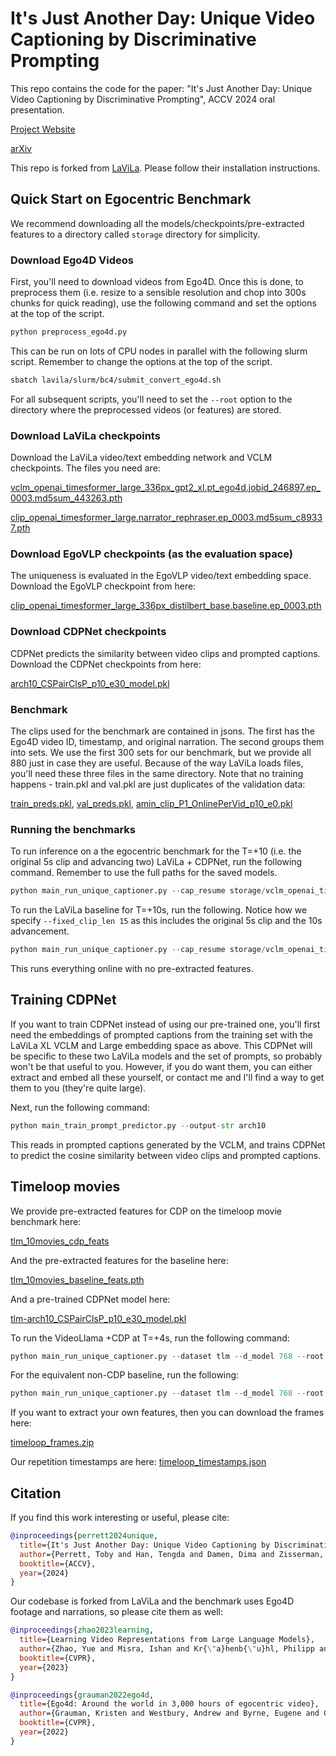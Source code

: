 # It's Just Another Day: Unique Video Captioning by Discriminative Prompting

This repo contains the code for the paper: "It's Just Another Day: Unique Video Captioning by Discriminative Prompting", ACCV 2024 oral presentation.

[Project Website](https://tobyperrett.github.io/its-just-another-day/)

[arXiv](https://arxiv.org/abs/2209.13994)

This repo is forked from [LaViLa](https://github.com/facebookresearch/LaViLa/). Please follow their installation instructions.

## Quick Start on Egocentric Benchmark

We recommend downloading all the models/checkpoints/pre-extracted features to a directory called `storage` directory for simplicity.

### Download Ego4D Videos
First, you'll need to download videos from Ego4D. Once this is done, to preprocess them (i.e. resize to a sensible resolution and chop into 300s chunks for quick reading), use the following command and set the options at the top of the script.

```python
python preprocess_ego4d.py
```

This can be run on lots of CPU nodes in parallel with the following slurm script. Remember to change the options at the top of the script. 

```bash
sbatch lavila/slurm/bc4/submit_convert_ego4d.sh
```

For all subsequent scripts, you'll need to set the `--root` option to the directory where the preprocessed videos (or features) are stored.

### Download LaViLa checkpoints

Download the LaViLa video/text embedding network and VCLM checkpoints. The files you need are:

[vclm_openai_timesformer_large_336px_gpt2_xl.pt_ego4d.jobid_246897.ep_0003.md5sum_443263.pth](https://dl.fbaipublicfiles.com/lavila/checkpoints/narrator/vclm_openai_timesformer_large_336px_gpt2_xl.pt_ego4d.jobid_246897.ep_0003.md5sum_443263.pth)

[clip_openai_timesformer_large.narrator_rephraser.ep_0003.md5sum_c89337.pth](https://dl.fbaipublicfiles.com/lavila/checkpoints/dual_encoders/ego4d/clip_openai_timesformer_large.narrator_rephraser.ep_0003.md5sum_c89337.pth)

### Download EgoVLP checkpoints (as the evaluation space)

The uniqueness is evaluated in the EgoVLP video/text embedding space. Download the EgoVLP checkpoint from here:

[clip_openai_timesformer_large_336px_distilbert_base.baseline.ep_0003.pth](https://dl.fbaipublicfiles.com/lavila/checkpoints/dual_encoders/ego4d/clip_openai_timesformer_large_336px_distilbert_base.baseline.ep_0003.pth)

### Download CDPNet checkpoints

CDPNet predicts the similarity between video clips and prompted captions. Download the CDPNet checkpoints from here:

[arch10_CSPairClsP_p10_e30_model.pkl](https://drive.google.com/file/d/1-NCVWsZmLkxE9kB3Lo7bwtgk_LC7cG2c/view?usp=sharing)

### Benchmark

The clips used for the benchmark are contained in jsons. The first has the Ego4D video ID, timestamp, and original narration. The second groups them into sets. We use the first 300 sets for our benchmark, but we provide all 880 just in case they are useful. Because of the way LaViLa loads files, you'll need these three files in the same directory. Note that no training happens - train.pkl and val.pkl are just duplicates of the validation data:

[train_preds.pkl](https://drive.google.com/file/d/109_7mTwuB-MAP_AYl4-iGRUzxBQWiiCU/view?usp=sharing), [val_preds.pkl](https://drive.google.com/file/d/100IEts_Be4qAGFgCL4b60hMuNX9YxKr4/view?usp=sharing), [amin_clip_P1_OnlinePerVid_p10_e0.pkl](https://drive.google.com/file/d/10L7UG8dFX7m3ApHnsrHu5scXikTx6cqS/view?usp=sharing)

### Running the benchmarks

To run inference on a the egocentric benchmark for the T=+10 (i.e. the original 5s clip and advancing two) LaViLa + CDPNet, run the following command. Remember to use the full paths for the saved models.

```python
python main_run_unique_captioner.py --cap_resume storage/vclm_openai_timesformer_large_336px_gpt2_xl.pt_ego4d.jobid_246897.ep_0003.md5sum_443263.pth --pp_resume storage/arch10_CSPairClsP_p10_e30_model.pkl --emb_resume storage/clip_openai_timesformer_large.narrator_rephraser.ep_0003.md5sum_c89337.pth --eval_emb_resume storage/clip_openai_timesformer_large_336px_distilbert_base.baseline.ep_0003.pth --max_offset 10 --output_dir results --wbr cdp_lavila-vclm_egovlp-eval_10s
```

To run the LaViLa baseline for T=+10s, run the following. Notice how we specify `--fixed_clip_len 15` as this includes the original 5s clip and the 10s advancement.

```python
python main_run_unique_captioner.py --cap_resume storage/vclm_openai_timesformer_large_336px_gpt2_xl.pt_ego4d.jobid_246897.ep_0003.md5sum_443263.pth --pp_resume storage/arch10_CSPairClsP_p10_e30_model.pkl --emb_resume storage/clip_openai_timesformer_large.narrator_rephraser.ep_0003.md5sum_c89337.pth --eval_emb_resume storage/clip_openai_timesformer_large_336px_distilbert_base.baseline.ep_0003.pth --comb_maxp 1 --no_cap_default lav --fixed_clip_len 15 --output_dir results --wbr base_lavila-vclm_egovlp-eval_10s
```

This runs everything online with no pre-extracted features.

## Training CDPNet

If you want to train CDPNet instead of using our pre-trained one, you'll first need the embeddings of prompted captions from the training set with the LaViLa XL VCLM and Large embedding space as above. This CDPNet will be specific to these two LaViLa models and the set of prompts, so probably won't be that useful to you. However, if you do want them, you can either extract and embed all these yourself, or contact me and I'll find a way to get them to you (they're quite large). 

Next, run the following command:

```python
python main_train_prompt_predictor.py --output-str arch10
```

This reads in prompted captions generated by the VCLM, and trains CDPNet to predict the cosine similarity between video clips and prompted captions.

## Timeloop movies
We provide pre-extracted features for CDP on the timeloop movie benchmark here:

[tlm_10movies_cdp_feats](https://drive.google.com/file/d/1-gh7-rb_2bOqxxpJY6dzALO88R9Uf2PP/view?usp=sharing)

And the pre-extracted features for the baseline here:

[tlm_10movies_baseline_feats.pth](https://drive.google.com/file/d/1-yj0qJsUtfS46ghEI76b9sZszXm5D2qP/view?usp=sharing)

And a pre-trained CDPNet model here:

[tlm-arch10_CSPairClsP_p10_e30_model.pkl]()

To run the VideoLlama +CDP at T=+4s, run the following command:

```python
python main_run_unique_captioner.py --dataset tlm --d_model 768 --root storage/grouped_timeloop_feature_seqlen2_10movies.pth --temporal_offset 2  --pp_resume storage/tlm-arch10_CSPairClsP_p10_e30_model.pkl  --pp_threshold -2.0 --max_offset 4 --n_sets 10 --no_cap_default best_margin --enforce_amax 0 --priority none --wbr tlm-cdp-4
```

For the equivalent non-CDP baseline, run the following:

```python
python main_run_unique_captioner.py --dataset tlm --d_model 768 --root storage/grouped_timeloop_feature_seqlen2_numseq6_gap0_start0.pth --temporal_offset 2 --pp_resume tlm-arch10_CSPairClsP_p10_e30_model.pkl  --pp_threshold 2.0 --max_offset 4 --n_sets 12 --no_cap_default lav --comb_maxp 1 --enforce_amax 0 --priority none --wbr tlm-base-4
``` 

If you want to extract your own features, then you can download the frames here:

[timeloop_frames.zip](https://drive.google.com/file/d/1-_rG2azr81cM2GgjtGBTxG62qPSWQr3g/view?usp=sharing)

Our repetition timestamps are here:
[timeloop_timestamps.json](https://drive.google.com/file/d/1CTWn7sOvKJ1nL5gwpQi0YysaL5LhWA2b/view?usp=sharing)

## Citation

If you find this work interesting or useful, please cite:

```bibtex
@inproceedings{perrett2024unique,
  title={It's Just Another Day: Unique Video Captioning by Discriminative Prompting},
  author={Perrett, Toby and Han, Tengda and Damen, Dima and Zisserman, Andrew},
  booktitle={ACCV},
  year={2024}
}
```

Our codebase is forked from LaViLa and the benchmark uses Ego4D footage and narrations, so please cite them as well:

```bibtex
@inproceedings{zhao2023learning,
  title={Learning Video Representations from Large Language Models},
  author={Zhao, Yue and Misra, Ishan and Kr{\"a}henb{\"u}hl, Philipp and Girdhar, Rohit},
  booktitle={CVPR},
  year={2023}
}
```
```bibtex
@inproceedings{grauman2022ego4d,
  title={Ego4d: Around the world in 3,000 hours of egocentric video},
  author={Grauman, Kristen and Westbury, Andrew and Byrne, Eugene and Chavis, Zachary and Furnari, Antonino and Girdhar, Rohit and Hamburger, Jackson and Jiang, Hao and Liu, Miao and Liu, Xingyu and others},
  booktitle={CVPR},
  year={2022}
}
```

